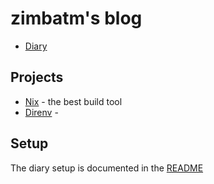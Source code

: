 # zimbatm's blog

* [Diary](diary)

## Projects

* [Nix](Nix) - the best build tool
* [Direnv](https://direnv.net) - 

## Setup

The diary setup is documented in the [README](README)
